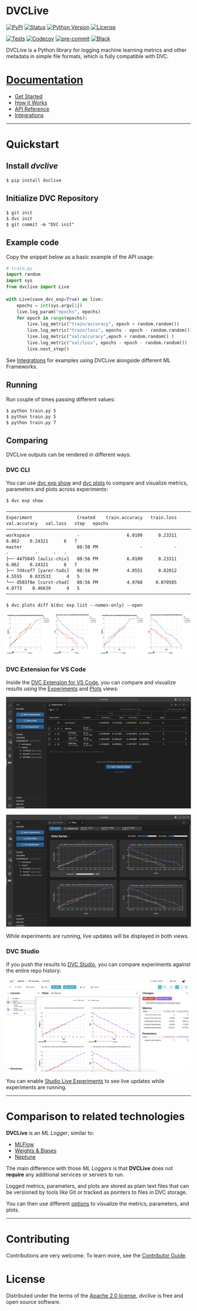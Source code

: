 # DVCLive

[![PyPI](https://img.shields.io/pypi/v/dvclive.svg)](https://pypi.org/project/dvclive/)
[![Status](https://img.shields.io/pypi/status/dvclive.svg)](https://pypi.org/project/dvclive/)
[![Python Version](https://img.shields.io/pypi/pyversions/dvclive)](https://pypi.org/project/dvclive)
[![License](https://img.shields.io/pypi/l/dvclive)](https://opensource.org/licenses/Apache-2.0)

[![Tests](https://github.com/iterative/dvclive/workflows/Tests/badge.svg?branch=main)](https://github.com/iterative/dvclive/actions?workflow=Tests)
[![Codecov](https://codecov.io/gh/iterative/dvclive/branch/main/graph/badge.svg)](https://app.codecov.io/gh/iterative/dvclive)
[![pre-commit](https://img.shields.io/badge/pre--commit-enabled-brightgreen?logo=pre-commit&logoColor=white)](https://github.com/pre-commit/pre-commit)
[![Black](https://img.shields.io/badge/code%20style-black-000000.svg)](https://github.com/psf/black)

DVCLive is a Python library for logging machine learning metrics and
other metadata in simple file formats, which is fully compatible with
DVC.

# [Documentation](https://dvc.org/doc/dvclive)

-   [Get Started](https://dvc.org/doc/start/experiments)
-   [How it Works](https://dvc.org/doc/dvclive/how-it-works)
-   [API Reference](https://dvc.org/doc/dvclive/live)
-   [Integrations](https://dvc.org/doc/dvclive/ml-frameworks)

---

# Quickstart

## Install *dvclive*

```console
$ pip install dvclive
```

## Initialize DVC Repository

```console
$ git init
$ dvc init
$ git commit -m "DVC init"
```

## Example code

Copy the snippet below as a basic example of the API usage:

```python
# train.py
import random
import sys
from dvclive import Live

with Live(save_dvc_exp=True) as live:
    epochs = int(sys.argv[1])
    live.log_param("epochs", epochs)
    for epoch in range(epochs):
        live.log_metric("train/accuracy", epoch + random.random())
        live.log_metric("train/loss", epochs - epoch - random.random())
        live.log_metric("val/accuracy",epoch + random.random() )
        live.log_metric("val/loss", epochs - epoch - random.random())
        live.next_step()
```

See [Integrations](https://dvc.org/doc/dvclive/ml-frameworks) for examples
using DVCLive alongside different ML Frameworks.

## Running

Run couple of times passing different values:

```console
$ python train.py 5
$ python train.py 5
$ python train.py 7
```

## Comparing

DVCLive outputs can be rendered in different ways:

### DVC CLI

You can use [dvc exp show](https://dvc.org/doc/command-reference/exp/show) and [dvc plots](https://dvc.org/doc/command-reference/plots) to compare and visualize metrics,
parameters and plots across experiments:

```console
$ dvc exp show
```
```
─────────────────────────────────────────────────────────────────────────────────────────────────────────────
Experiment                 Created    train.accuracy   train.loss   val.accuracy   val.loss   step   epochs
─────────────────────────────────────────────────────────────────────────────────────────────────────────────
workspace                  -                  6.0109      0.23311          6.062    0.24321      6   7
master                     08:50 PM                -            -              -          -      -   -
├── 4475845 [aulic-chiv]   08:56 PM           6.0109      0.23311          6.062    0.24321      6   7
├── 7d4cef7 [yarer-tods]   08:56 PM           4.8551      0.82012         4.5555   0.033533      4   5
└── d503f8e [curst-chad]   08:56 PM           4.9768     0.070585         4.0773    0.46639      4   5
─────────────────────────────────────────────────────────────────────────────────────────────────────────────
```

```console
$ dvc plots diff $(dvc exp list --names-only) --open
```

![dvc plots diff](./docs/dvc_plots_diff.png)

### DVC Extension for VS Code

Inside the [DVC Extension for VS Code](https://marketplace.visualstudio.com/items?itemName=Iterative.dvc), you can compare and visualize results using the [Experiments](https://github.com/iterative/vscode-dvc/blob/main/extension/resources/walkthrough/experiments-table.md) and [Plots](https://github.com/iterative/vscode-dvc/blob/main/extension/resources/walkthrough/plots.md) views:

![VSCode Experiments](./docs/vscode_experiments.png)

![VSCode Plots](./docs/vscode_plots.png)

While experiments are running, live updates will be displayed in both views.

### DVC Studio

If you push the results to [DVC Studio](https://dvc.org/doc/studio), you can compare experiments against the entire repo history:

![Studio Compare](./docs/studio_compare.png)

You can enable [Studio Live Experiments](https://dvc.org/doc/studio/user-guide/projects-and-experiments/live-metrics-and-plots) to see live updates while
experiments are running.

---

# Comparison to related technologies

**DVCLive** is an *ML Logger*, similar to:

-   [MLFlow](https://mlflow.org/)
-   [Weights & Biases](https://wandb.ai/site)
-   [Neptune](https://neptune.ai/)

The main difference with those *ML Loggers* is that **DVCLive** does not
**require** any additional services or servers to run.

Logged metrics, parameters, and plots are stored as plain text files that can be
versioned by tools like Git or tracked as pointers to files in DVC storage.

You can then use different [options](#visualize-the-results) to visualize the metrics, parameters, and
plots.

------------------------------------------------------------------------

# Contributing

Contributions are very welcome. To learn more, see the [Contributor
Guide](CONTRIBUTING.rst).

# License

Distributed under the terms of the [Apache 2.0
license](https://opensource.org/licenses/Apache-2.0), *dvclive* is free
and open source software.
